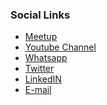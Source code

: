 <!--### Chapter Information
* Chapter Region
-->
### Social Links

* [Meetup](https://www.meetup.com/OWASP-Lagos-Meetup-Group/)
* [Youtube Channel](https://www.youtube.com/channel/UCpGIlr9eBhUvdQ4b80ctXJQ)
* [Whatsapp](https://chat.whatsapp.com/FNfVoE8DnPb8BY0ZitzR2k)
* [Twitter](https://twitter.com/LagosOwasp)
* [LinkedIN](https://www.linkedin.com/in/owasp-lagos-chapter-6a92811b4/)
* [E-mail](mailto:temitope.odemo@owasp.org)

